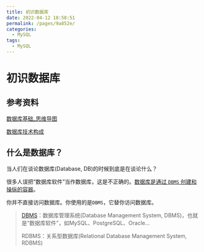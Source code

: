 ```yaml
---
title: 初识数据库
date: 2022-04-12 18:58:51
permalink: /pages/9a852e/
categories:
  - MySQL
tags:
  - MySQL
---
```

# 初识数据库

## 参考资料

[数据库基础_思维导图](https://www.yuque.com/jim_fuckppt/efi3fk/agwcfh)

[数据库技术构成](https://wangchujiang.com/mysql-tutorial/chapter1/1.2.html)

## 什么是数据库？

当人们在谈论数据库(Database, DB)的时候到底是在谈论什么？

很多人误把“数据库软件”当作数据库，这是不正确的。<u>数据库是通过 `DBMS` 创建和操纵的容器</u>。

你并不直接访问数据库。你使用的是`DBMS`，它替你访问数据库。

> [DBMS](https://zh.wikipedia.org/wiki/%E6%95%B0%E6%8D%AE%E5%BA%93%E7%AE%A1%E7%90%86%E7%B3%BB%E7%BB%9F)：数据库管理系统(Database Management System, DBMS)，也就是“数据库软件”，如MySQL、PostgreSQL、Oracle...
>
> RDBMS：关系型数据库(Relational Database Management System, RDBMS)

